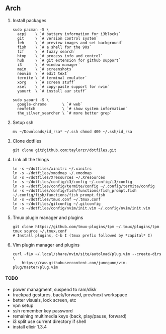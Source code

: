## Arch

1. Install packages
    ```
    sudo pacman -S \
      acpi    \ `# battery information for i3blocks`
      git     \ `# version control system`
      feh     \ `# preview images and set background`
      fish    \ `# a shell for the 90s`
      fzf     \ `# fuzzy search`
      htop    \ `# process info and control`
      hub     \ `# git extension for github support`
      i3      \ `# window manager`
      maim    \ `# screenshots`
      neovim  \ `# edit text`
      termite \ `# terminal emulator`
      xorg    \ `# screen stuff`
      xsel    \ `# copy-paste support for nvim`
      yaourt  \ `# install aur stuff`

    sudo yaourt -S \
      google-chrome       \ `# web`
      neofetch            \ `# show system information`
      the_silver_searcher \ `# more better grep`
      ```

2. Setup ssh
    ``` 
    mv ~/Downloads/id_rsa* ~/.ssh chmod 400 ~/.ssh/id_rsa
    ```

3. Clone dotfiles
    ```
    git clone git@github.com:taylorzr/dotfiles.git
    ```

4. Link all the things
    ```
    ln -s ~/dotfiles/xinitrc ~/.xinitrc
    ln -s ~/dotfiles/xmodmap ~/.xmodmap
    ln -s ~/dotfiles/Xresources ~/.Xresources
    ln -s ~/dotfiles/config/i3/config ~/.config/i3/config
    ln -s ~/dotfiles/config/termite/config ~/.config/termite/config
    ln -s ~/dotfiles/config/fish/functions/fish_prompt.fish ~/.config/fish/functions/fish_prompt.fish
    ln -s ~/dotfiles/tmux.conf ~/.tmux.conf
    ln -s ~/dotfiles/gitconfig ~/.gitconfig
    ln -s ~/dotfiles/config/nvim/init.vim ~/.config/nvim/init.vim
    ```

5. Tmux plugin manager and plugins
    ```
    git clone https://github.com/tmux-plugins/tpm ~/.tmux/plugins/tpm
    tmux source ~/.tmux.conf
    # Install plugins, C-b I (tmux prefix followed by *capital* I)
    ```

6. Vim plugin manager and plugins
    ```
    curl -fLo ~/.local/share/nvim/site/autoload/plug.vim --create-dirs \
        https://raw.githubusercontent.com/junegunn/vim-plug/master/plug.vim
    ```

#### TODO
- power managment, suspend to ram/disk
- trackpad gestures, back/forward, prev/next workspace
- better visuals, lock screen, etc
- vpn setup
- ssh remember key password
- remaining multimedia keys (back, play/pause, forward)
- i3 split use current directory if shell
- install elixir 1.3.4

